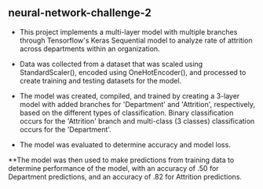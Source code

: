 ## neural-network-challenge-2

* This project implements a multi-layer model with multiple branches through Tensorflow's Keras Sequential model to analyze rate of attrition across departments within an organization.

* Data was collected from a dataset that was scaled using StandardScaler(), encoded using OneHotEncoder(), and processed to create training and testing datasets for the model.

* The model was created, compiled, and trained by creating a 3-layer model with added branches for 'Department' and 'Attrition', respectively, based on the different types of classification. Binary classification occurs for the 'Attrition' branch and multi-class (3 classes) classification occurs for the 'Department'.

* The model was evaluated to determine accuracy and model loss.

**The model was then used to make predictions from training data to determine performance of the model, with an accuracy of .50 for Department predictions, and an accuracy of .82 for Attrition predictions.
